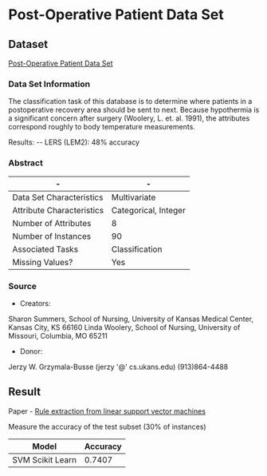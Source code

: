 # Post-Operative Patient Data Set

## Dataset

[Post-Operative Patient Data Set](http://archive.ics.uci.edu/ml/datasets/post-operative+patient)

### Data Set Information

The classification task of this database is to determine where patients in a postoperative recovery area should be sent to next. Because hypothermia is a significant concern after surgery (Woolery, L. et. al. 1991), the attributes correspond roughly to body temperature measurements.

Results:
-- LERS (LEM2): 48% accuracy

### Abstract

-|-
-|-
Data Set Characteristics |Multivariate
Attribute Characteristics|Categorical, Integer
Number of Attributes     |8
Number of Instances      |90
Associated Tasks         |Classification
Missing Values?          |Yes

### Source

* Creators:

Sharon Summers, School of Nursing, University of Kansas
Medical Center, Kansas City, KS 66160
Linda Woolery, School of Nursing, University of Missouri,
Columbia, MO 65211

* Donor:

Jerzy W. Grzymala-Busse (jerzy '@' cs.ukans.edu) (913)864-4488

## Result

Paper - [Rule extraction from linear support vector machines](http://rexa.info/paper/77b535b98a279e3b1ee9499bead3408bc8d58c08)

Measure the accuracy of the test subset (30% of instances)

Model           |Accuracy
----------------|--------
SVM Scikit Learn|0.7407
